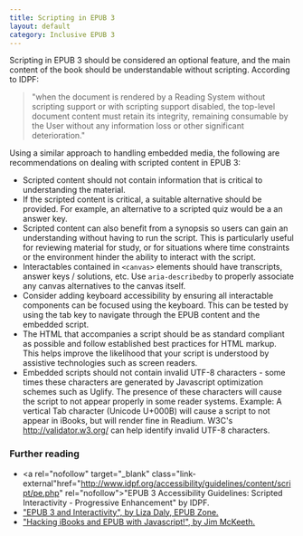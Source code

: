 ```yaml
---
title: Scripting in EPUB 3
layout: default
category: Inclusive EPUB 3
---
```


Scripting in EPUB 3 should be considered an optional feature, and the main content of the book should be understandable without scripting. According to IDPF:

> "when the document is rendered by a Reading System without scripting support or with scripting support disabled, the top-level document content must retain its integrity, remaining consumable by the User without any information loss or other significant deterioration."

Using a similar approach to handling embedded media, the following are recommendations on dealing with scripted content in EPUB 3:

* Scripted content should not contain information that is critical to understanding the material.
* If the scripted content is critical, a suitable alternative should be provided. For example, an alternative to a scripted quiz would be a an answer key.
* Scripted content can also benefit from a synopsis so users can gain an understanding without having to run the script. This is particularly useful for reviewing material for study, or for situations where time constraints or the environment hinder the ability to interact with the script.
* Interactables contained in `<canvas>` elements should have transcripts, answer keys / solutions, etc. Use `aria-describedby` to properly associate any canvas alternatives to the canvas itself.
* Consider adding keyboard accessibility by ensuring all interactable components can be focused using the keyboard. This can be tested by using the tab key to navigate through the EPUB content and the embedded script.
* The HTML that accompanies a script should be as standard compliant as possible and follow established best practices for HTML markup. This helps improve the likelihood that your script is understood by assistive technologies such as screen readers.
* Embedded scripts should not contain invalid UTF-8 characters - some times these characters are generated by Javascript optimization schemes such as Uglify. The presence of these characters will cause the script to not appear properly in some reader systems. Example: A vertical Tab character (Unicode U+000B) will cause a script to not appear in iBooks, but will render fine in Readium. W3C's
<a rel="nofollow" target="_blank" class="link-external" href="http://validator.w3.org/" rel="nofollow">http://validator.w3.org/</a>
can help identify invalid UTF-8 characters.

### Further reading
* <a rel="nofollow" target="_blank" class="link-external"href="http://www.idpf.org/accessibility/guidelines/content/script/pe.php" rel="nofollow">"EPUB 3 Accessibility Guidelines: Scripted Interactivity - Progressive Enhancement" by IDPF.</a>
* <a rel="nofollow" target="_blank" class="link-external" href="http://epubzone.org/news/epub-3-and-interactivity" rel="nofollow">"EPUB 3 and Interactivity", by Liza Daly, EPUB Zone.</a>
* <a rel="nofollow" target="_blank" class="link-external" href="http://www.slideshare.net/jimmckeeth/java-script-interactive-widgets-for-ibooks-author-and-the-ipad" rel="nofollow">"Hacking iBooks and EPUB with Javascript!", by Jim McKeeth.</a>
